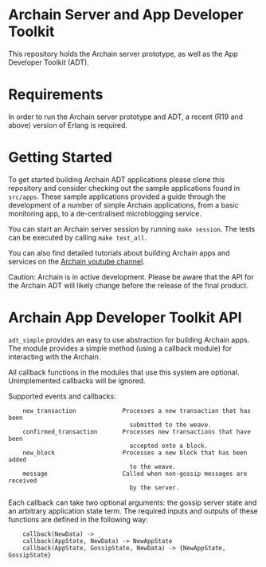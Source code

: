 # Archain Server and App Developer Toolkit

This repository holds the Archain server prototype, as well as the App Developer Toolkit (ADT).

# Requirements

In order to run the Archain server prototype and ADT, a recent (R19 and above) version of Erlang is required.

# Getting Started

To get started building Archain ADT applications please clone this repository
and consider checking out the sample applications found in `src/apps`. These
sample applications provided a guide through the development of a
number of simple Archain applications, from a basic monitoring app, to a
de-centralised microblogging service.

You can start an Archain server session by running `make session`. The tests
can be executed by calling `make test_all`.

You can also find detailed tutorials about building Archain apps and services
on the [Archain youtube channel](http://www.youtube.com/archain).

Caution: Archain is in active development. Please be aware that the API for the
Archain ADT will likely change before the release of the final product.

# Archain App Developer Toolkit API

`adt_simple` provides an easy to use abstraction for building Archain apps.
The module provides a simple method (using a callback module) for interacting
with the Archain.

All callback functions in the modules that use this system are optional.
Unimplemented callbacks will be ignored.

Supported events and callbacks:
```
 	new_transaction             Processes a new transaction that has been
                                  submitted to the weave.
 	confirmed_transaction       Processes new transactions that have been
                                  accepted onto a block.
 	new_block                   Processes a new block that has been added
                                  to the weave.
 	message                     Called when non-gossip messages are received
                                  by the server.
```
Each callback can take two optional arguments: the gossip server state
and an arbitrary application state term. The required inputs and outputs of
these functions are defined in the following way:
```
 	callback(NewData) -> _
 	callback(AppState, NewData) -> NewAppState
 	callback(AppState, GossipState, NewData) -> {NewAppState, GossipState}
```

